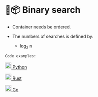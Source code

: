 # 🔎📦 Binary search

- Container needs be ordered.

- The numbers of searches is defined by: 

    - log<sub>2</sub> n

`Code examples:`

[<img src="https://cdn.jsdelivr.net/gh/devicons/devicon/icons/python/python-original.svg" width="20px" />
Python](./python/main.py)

[<img src="https://cdn.jsdelivr.net/gh/devicons/devicon/icons/rust/rust-plain.svg" width="20px"/>
Rust](./rust/src/lib.rs)

[<img src="https://cdn.jsdelivr.net/gh/devicons/devicon/icons/go/go-original.svg" width="20px"/>
Go](./go/main.go)